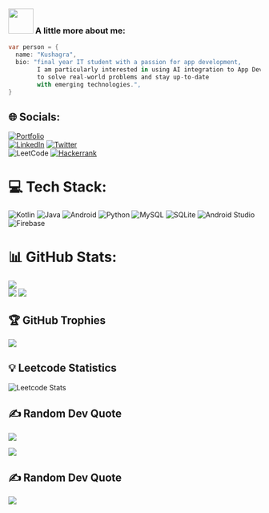 ### <img src="https://media.giphy.com/media/VgCDAzcKvsR6OM0uWg/giphy.gif" width="50"> A little more about me:

```dart
var person = {
  name: "Kushagra",
  bio: "final year IT student with a passion for app development, 
        I am particularly interested in using AI integration to App Development 
        to solve real-world problems and stay up-to-date 
        with emerging technologies.",
}
```
## 🌐 Socials:
[![Portfolio](https://img.shields.io/badge/Portfolio-%23000000.svg?style=for-the-badge&logo=firefox&logoColor=#FF7139)]() <br>
[![LinkedIn](https://img.shields.io/badge/linkedin-%230077B5.svg?style=for-the-badge&logo=linkedin&logoColor=white)](https://www.linkedin.com/in/kushagra-tiwari-9706262ba/) 
[![Twitter](https://img.shields.io/badge/Twitter-%231DA1F2.svg?style=for-the-badge&logo=Twitter&logoColor=white)](https://x.com/AlgoArchitect3) <br>
![LeetCode](https://img.shields.io/badge/LeetCode-000000?style=for-the-badge&logo=LeetCode&logoColor=#d16c06)
[![Hackerrank](https://img.shields.io/badge/-Hackerrank-2EC866?style=for-the-badge&logo=HackerRank&logoColor=white)](https://www.hackerrank.com/profile/kushagratiwari31) 
# 💻 Tech Stack:

![Kotlin](https://img.shields.io/badge/kotlin-%237F52FF.svg?style=for-the-badge&logo=kotlin&logoColor=white)
![Java](https://img.shields.io/badge/java-%23ED8B00.svg?style=for-the-badge&logo=openjdk&logoColor=white)
![Android](https://img.shields.io/badge/Android-3DDC84?style=for-the-badge&logo=android&logoColor=white)
![Python](https://img.shields.io/badge/python-3670A0?style=for-the-badge&logo=python&logoColor=ffdd54) 
![MySQL](https://img.shields.io/badge/mysql-4479A1.svg?style=for-the-badge&logo=mysql&logoColor=white)
![SQLite](https://img.shields.io/badge/sqlite-%2307405e.svg?style=for-the-badge&logo=sqlite&logoColor=white)
![Android Studio](https://img.shields.io/badge/android%20studio-346ac1?style=for-the-badge&logo=android%20studio&logoColor=white)
![Firebase](https://img.shields.io/badge/firebase-%23039BE5.svg?style=for-the-badge&logo=firebase) 
# 📊 GitHub Stats:
![](http://github-profile-summary-cards.vercel.app/api/cards/profile-details?username=Kushagra334&theme=radical)<br/>
![](http://github-profile-summary-cards.vercel.app/api/cards/repos-per-language?username=Kushagra334&theme=moonlight)
![](http://github-profile-summary-cards.vercel.app/api/cards/most-commit-language?username=Kushagra334&theme=moonlight)

## 🏆 GitHub Trophies
![](https://github-profile-trophy.vercel.app/?username=Kushagra334&theme=radical&no-frame=false&no-bg=true&margin-w=4)

## 💡 Leetcode Statistics
![Leetcode Stats](https://leetcode.card.workers.dev/?username=KushagraT3&theme=dark)

## ✍️ Random Dev Quote
![](https://quotes-github-readme.vercel.app/api?type=horizontal&theme=dark)

![](https://komarev.com/ghpvc/?username=Kushagra334&color=red)

## ✍️ Random Dev Quote
![](https://quotes-github-readme.vercel.app/api?type=horizontal&theme=dark)

<!-- Proudly created with GPRM ( https://gprm.itsvg.in ) -->

